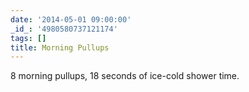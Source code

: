 ```yaml
---
date: '2014-05-01 09:00:00'
_id_: '4980580737121174'
tags: []
title: Morning Pullups
---
```


8 morning pullups, 18 seconds of ice-cold shower time.
